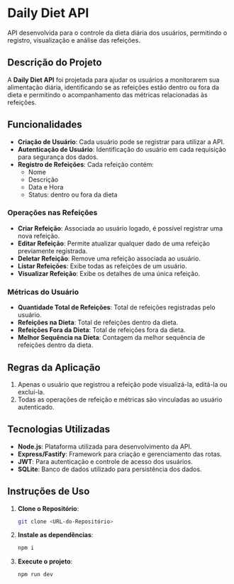 # Daily Diet API

API desenvolvida para o controle da dieta diária dos usuários, permitindo o registro, visualização e análise das refeições.

## Descrição do Projeto

A **Daily Diet API** foi projetada para ajudar os usuários a monitorarem sua alimentação diária, identificando se as refeições estão dentro ou fora da dieta e permitindo o acompanhamento das métricas relacionadas às refeições.

## Funcionalidades

- **Criação de Usuário**: Cada usuário pode se registrar para utilizar a API.
- **Autenticação de Usuário**: Identificação do usuário em cada requisição para segurança dos dados.
- **Registro de Refeições**: Cada refeição contém:
  - Nome
  - Descrição
  - Data e Hora
  - Status: dentro ou fora da dieta

### Operações nas Refeições

- **Criar Refeição**: Associada ao usuário logado, é possível registrar uma nova refeição.
- **Editar Refeição**: Permite atualizar qualquer dado de uma refeição previamente registrada.
- **Deletar Refeição**: Remove uma refeição associada ao usuário.
- **Listar Refeições**: Exibe todas as refeições de um usuário.
- **Visualizar Refeição**: Exibe os detalhes de uma única refeição.

### Métricas do Usuário

- **Quantidade Total de Refeições**: Total de refeições registradas pelo usuário.
- **Refeições na Dieta**: Total de refeições dentro da dieta.
- **Refeições Fora da Dieta**: Total de refeições fora da dieta.
- **Melhor Sequência na Dieta**: Contagem da melhor sequência de refeições dentro da dieta.

## Regras da Aplicação

1. Apenas o usuário que registrou a refeição pode visualizá-la, editá-la ou excluí-la.
2. Todas as operações de refeição e métricas são vinculadas ao usuário autenticado.

## Tecnologias Utilizadas

- **Node.js**: Plataforma utilizada para desenvolvimento da API.
- **Express/Fastify**: Framework para criação e gerenciamento das rotas.
- **JWT**: Para autenticação e controle de acesso dos usuários.
- **SQLite**: Banco de dados utilizado para persistência dos dados.
  
## Instruções de Uso

1. **Clone o Repositório**:
   ```bash
   git clone <URL-do-Repositório>

2. **Instale as dependências**:
   ```bash
   npm i

3. **Execute o projeto**:
   ```bash
   npm run dev
